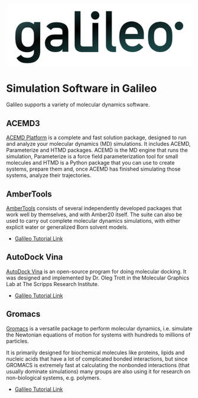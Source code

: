 <p align="center">
  <img src="/docs/images/galileo_pres.png" width="500">
</p>

# Simulation Software in Galileo

Galileo supports a variety of molecular dynamics software.

## ACEMD3

[ACEMD Platform](https://www.acellera.com/products/molecular-dynamics-software-gpu-acemd/)
is a complete and fast solution package, designed to run and analyze your molecular
dynamics (MD) simulations. It includes ACEMD, Parameterize and HTMD
packages. ACEMD is the MD engine that runs the simulation, Parameterize is a force
field parameterization tool for small molecules and HTMD is a Python package that
you can use to create systems, prepare them and, once ACEMD has finished simulating
those systems, analyze their trajectories.

## AmberTools

[AmberTools](https://ambermd.org/AmberTools.php) consists of several independently
developed packages that work well by themselves, and with Amber20 itself. The suite can
also be used to carry out complete molecular dynamics simulations, with either explicit
water or generalized Born solvent models.

- [Galileo Tutorial Link](/docs/ambertools-batch-public.html)

## AutoDock Vina

[AutoDock Vina](http://vina.scripps.edu/) is an open-source program
for doing molecular docking. It was designed and implemented by Dr. Oleg Trott in
the Molecular Graphics Lab at The Scripps Research Institute.

- [Galileo Tutorial Link](/docs/autodock-vina-batch-public.html)

## Gromacs

[Gromacs](https://www.gromacs.org/)  is a versatile package to perform molecular
dynamics, i.e. simulate the Newtonian equations of motion for systems with hundreds
to millions of particles.

It is primarily designed for biochemical molecules like proteins, lipids and nucleic
acids that have a lot of complicated bonded interactions, but since GROMACS is
extremely fast at calculating the nonbonded interactions (that usually dominate
simulations) many groups are also using it for research on non-biological systems,
e.g. polymers.

- [Galileo Tutorial Link](/docs/gromacs-batch-public.html)
